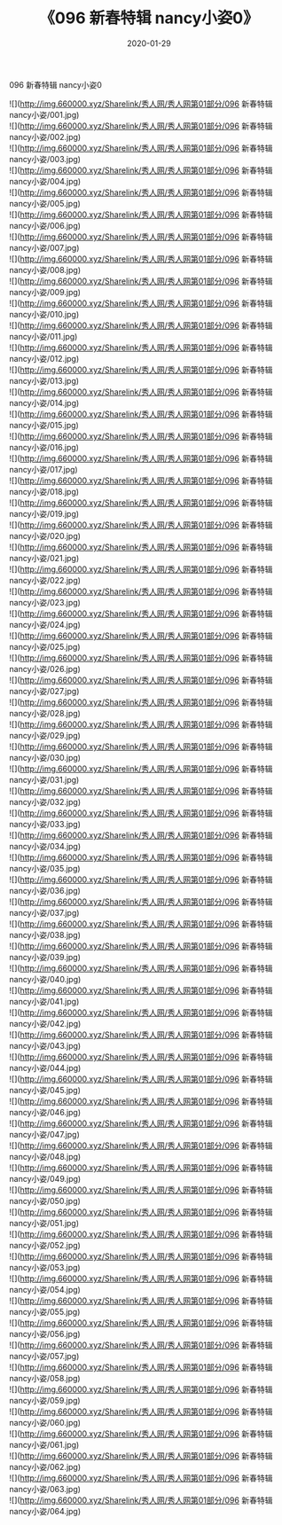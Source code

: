 ﻿---
layout: post
title:  《096 新春特辑 nancy小姿0》
date:   2020-01-29
img: http://img.660000.xyz/Sharelink/秀人网/秀人网第01部分/096 新春特辑 nancy小姿0/000.jpg
categories: [美女, 清纯, 唯美]
---

096 新春特辑 nancy小姿0

  ![](http://img.660000.xyz/Sharelink/秀人网/秀人网第01部分/096 新春特辑 nancy小姿/001.jpg) <br> ![](http://img.660000.xyz/Sharelink/秀人网/秀人网第01部分/096 新春特辑 nancy小姿/002.jpg) <br> ![](http://img.660000.xyz/Sharelink/秀人网/秀人网第01部分/096 新春特辑 nancy小姿/003.jpg) <br> ![](http://img.660000.xyz/Sharelink/秀人网/秀人网第01部分/096 新春特辑 nancy小姿/004.jpg) <br> ![](http://img.660000.xyz/Sharelink/秀人网/秀人网第01部分/096 新春特辑 nancy小姿/005.jpg) <br> ![](http://img.660000.xyz/Sharelink/秀人网/秀人网第01部分/096 新春特辑 nancy小姿/006.jpg) <br> ![](http://img.660000.xyz/Sharelink/秀人网/秀人网第01部分/096 新春特辑 nancy小姿/007.jpg) <br> ![](http://img.660000.xyz/Sharelink/秀人网/秀人网第01部分/096 新春特辑 nancy小姿/008.jpg) <br> ![](http://img.660000.xyz/Sharelink/秀人网/秀人网第01部分/096 新春特辑 nancy小姿/009.jpg) <br> ![](http://img.660000.xyz/Sharelink/秀人网/秀人网第01部分/096 新春特辑 nancy小姿/010.jpg) <br> ![](http://img.660000.xyz/Sharelink/秀人网/秀人网第01部分/096 新春特辑 nancy小姿/011.jpg) <br> ![](http://img.660000.xyz/Sharelink/秀人网/秀人网第01部分/096 新春特辑 nancy小姿/012.jpg) <br> ![](http://img.660000.xyz/Sharelink/秀人网/秀人网第01部分/096 新春特辑 nancy小姿/013.jpg) <br> ![](http://img.660000.xyz/Sharelink/秀人网/秀人网第01部分/096 新春特辑 nancy小姿/014.jpg) <br> ![](http://img.660000.xyz/Sharelink/秀人网/秀人网第01部分/096 新春特辑 nancy小姿/015.jpg) <br> ![](http://img.660000.xyz/Sharelink/秀人网/秀人网第01部分/096 新春特辑 nancy小姿/016.jpg) <br> ![](http://img.660000.xyz/Sharelink/秀人网/秀人网第01部分/096 新春特辑 nancy小姿/017.jpg) <br> ![](http://img.660000.xyz/Sharelink/秀人网/秀人网第01部分/096 新春特辑 nancy小姿/018.jpg) <br> ![](http://img.660000.xyz/Sharelink/秀人网/秀人网第01部分/096 新春特辑 nancy小姿/019.jpg) <br> ![](http://img.660000.xyz/Sharelink/秀人网/秀人网第01部分/096 新春特辑 nancy小姿/020.jpg) <br> ![](http://img.660000.xyz/Sharelink/秀人网/秀人网第01部分/096 新春特辑 nancy小姿/021.jpg) <br> ![](http://img.660000.xyz/Sharelink/秀人网/秀人网第01部分/096 新春特辑 nancy小姿/022.jpg) <br> ![](http://img.660000.xyz/Sharelink/秀人网/秀人网第01部分/096 新春特辑 nancy小姿/023.jpg) <br> ![](http://img.660000.xyz/Sharelink/秀人网/秀人网第01部分/096 新春特辑 nancy小姿/024.jpg) <br> ![](http://img.660000.xyz/Sharelink/秀人网/秀人网第01部分/096 新春特辑 nancy小姿/025.jpg) <br> ![](http://img.660000.xyz/Sharelink/秀人网/秀人网第01部分/096 新春特辑 nancy小姿/026.jpg) <br> ![](http://img.660000.xyz/Sharelink/秀人网/秀人网第01部分/096 新春特辑 nancy小姿/027.jpg) <br> ![](http://img.660000.xyz/Sharelink/秀人网/秀人网第01部分/096 新春特辑 nancy小姿/028.jpg) <br> ![](http://img.660000.xyz/Sharelink/秀人网/秀人网第01部分/096 新春特辑 nancy小姿/029.jpg) <br> ![](http://img.660000.xyz/Sharelink/秀人网/秀人网第01部分/096 新春特辑 nancy小姿/030.jpg) <br> ![](http://img.660000.xyz/Sharelink/秀人网/秀人网第01部分/096 新春特辑 nancy小姿/031.jpg) <br> ![](http://img.660000.xyz/Sharelink/秀人网/秀人网第01部分/096 新春特辑 nancy小姿/032.jpg) <br> ![](http://img.660000.xyz/Sharelink/秀人网/秀人网第01部分/096 新春特辑 nancy小姿/033.jpg) <br> ![](http://img.660000.xyz/Sharelink/秀人网/秀人网第01部分/096 新春特辑 nancy小姿/034.jpg) <br> ![](http://img.660000.xyz/Sharelink/秀人网/秀人网第01部分/096 新春特辑 nancy小姿/035.jpg) <br> ![](http://img.660000.xyz/Sharelink/秀人网/秀人网第01部分/096 新春特辑 nancy小姿/036.jpg) <br> ![](http://img.660000.xyz/Sharelink/秀人网/秀人网第01部分/096 新春特辑 nancy小姿/037.jpg) <br> ![](http://img.660000.xyz/Sharelink/秀人网/秀人网第01部分/096 新春特辑 nancy小姿/038.jpg) <br> ![](http://img.660000.xyz/Sharelink/秀人网/秀人网第01部分/096 新春特辑 nancy小姿/039.jpg) <br> ![](http://img.660000.xyz/Sharelink/秀人网/秀人网第01部分/096 新春特辑 nancy小姿/040.jpg) <br> ![](http://img.660000.xyz/Sharelink/秀人网/秀人网第01部分/096 新春特辑 nancy小姿/041.jpg) <br> ![](http://img.660000.xyz/Sharelink/秀人网/秀人网第01部分/096 新春特辑 nancy小姿/042.jpg) <br> ![](http://img.660000.xyz/Sharelink/秀人网/秀人网第01部分/096 新春特辑 nancy小姿/043.jpg) <br> ![](http://img.660000.xyz/Sharelink/秀人网/秀人网第01部分/096 新春特辑 nancy小姿/044.jpg) <br> ![](http://img.660000.xyz/Sharelink/秀人网/秀人网第01部分/096 新春特辑 nancy小姿/045.jpg) <br> ![](http://img.660000.xyz/Sharelink/秀人网/秀人网第01部分/096 新春特辑 nancy小姿/046.jpg) <br> ![](http://img.660000.xyz/Sharelink/秀人网/秀人网第01部分/096 新春特辑 nancy小姿/047.jpg) <br> ![](http://img.660000.xyz/Sharelink/秀人网/秀人网第01部分/096 新春特辑 nancy小姿/048.jpg) <br> ![](http://img.660000.xyz/Sharelink/秀人网/秀人网第01部分/096 新春特辑 nancy小姿/049.jpg) <br> ![](http://img.660000.xyz/Sharelink/秀人网/秀人网第01部分/096 新春特辑 nancy小姿/050.jpg) <br> ![](http://img.660000.xyz/Sharelink/秀人网/秀人网第01部分/096 新春特辑 nancy小姿/051.jpg) <br> ![](http://img.660000.xyz/Sharelink/秀人网/秀人网第01部分/096 新春特辑 nancy小姿/052.jpg) <br> ![](http://img.660000.xyz/Sharelink/秀人网/秀人网第01部分/096 新春特辑 nancy小姿/053.jpg) <br> ![](http://img.660000.xyz/Sharelink/秀人网/秀人网第01部分/096 新春特辑 nancy小姿/054.jpg) <br> ![](http://img.660000.xyz/Sharelink/秀人网/秀人网第01部分/096 新春特辑 nancy小姿/055.jpg) <br> ![](http://img.660000.xyz/Sharelink/秀人网/秀人网第01部分/096 新春特辑 nancy小姿/056.jpg) <br> ![](http://img.660000.xyz/Sharelink/秀人网/秀人网第01部分/096 新春特辑 nancy小姿/057.jpg) <br> ![](http://img.660000.xyz/Sharelink/秀人网/秀人网第01部分/096 新春特辑 nancy小姿/058.jpg) <br> ![](http://img.660000.xyz/Sharelink/秀人网/秀人网第01部分/096 新春特辑 nancy小姿/059.jpg) <br> ![](http://img.660000.xyz/Sharelink/秀人网/秀人网第01部分/096 新春特辑 nancy小姿/060.jpg) <br> ![](http://img.660000.xyz/Sharelink/秀人网/秀人网第01部分/096 新春特辑 nancy小姿/061.jpg) <br> ![](http://img.660000.xyz/Sharelink/秀人网/秀人网第01部分/096 新春特辑 nancy小姿/062.jpg) <br> ![](http://img.660000.xyz/Sharelink/秀人网/秀人网第01部分/096 新春特辑 nancy小姿/063.jpg) <br> ![](http://img.660000.xyz/Sharelink/秀人网/秀人网第01部分/096 新春特辑 nancy小姿/064.jpg) <br>